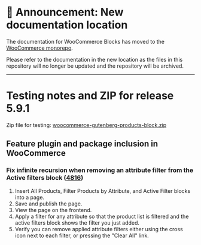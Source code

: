 # 📣 Announcement: New documentation location

The documentation for WooCommerce Blocks has moved to the [WooCommerce monorepo](https://github.com/woocommerce/woocommerce/tree/trunk/plugins/woocommerce-blocks/docs/).

Please refer to the documentation in the new location as the files in this repository will no longer be updated and the repository will be archived.

---

# Testing notes and ZIP for release 5.9.1

Zip file for testing: [woocommerce-gutenberg-products-block.zip](https://github.com/woocommerce/woocommerce-gutenberg-products-block/files/7218507/woocommerce-gutenberg-products-block.zip)

## Feature plugin and package inclusion in WooCommerce

### Fix infinite recursion when removing an attribute filter from the Active filters block ([4816](https://github.com/woocommerce/woocommerce-gutenberg-products-block/pull/4816))

1. Insert All Products, Filter Products by Attribute, and Active Filter blocks into a page.
2. Save and publish the page.
3. View the page on the frontend.
4. Apply a filter for any attribute so that the product list is filtered and the active filters block shows the filter you just added.
5. Verify you can remove applied attribute filters either using the cross icon next to each filter, or pressing the "Clear All" link.
